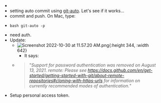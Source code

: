 -
- setting auto commit using [git-auto](https://github.com/logseq/git-auto). Let's see if it works...
- commit and push. On Mac, type:
- ``` git
  bash git-auto -p
  ```
- need auth.
- Update:
	- ![Screenshot 2022-10-30 at 11.57.20 AM.png](../assets/Screenshot_2022-10-30_at_11.57.20_AM_1667102452157_0.png){:height 344, :width 642}
		- It says:
	- > "*Support for password authentication was removed on August 13, 2021.
	  remote: Please see https://docs.github.com/en/get-started/getting-started-with-git/about-remote-repositories#cloning-with-https-urls for information on currently recommended modes of authentication.*"
- Setup personal access token.
